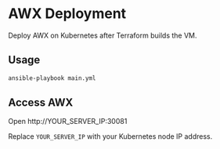 # AWX Deployment

Deploy AWX on Kubernetes after Terraform builds the VM.

## Usage

```bash
ansible-playbook main.yml
```

## Access AWX

Open http://YOUR_SERVER_IP:30081

Replace `YOUR_SERVER_IP` with your Kubernetes node IP address. 